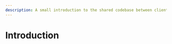 ```yaml
---
description: A small introduction to the shared codebase between client and server.
---
```


# Introduction

